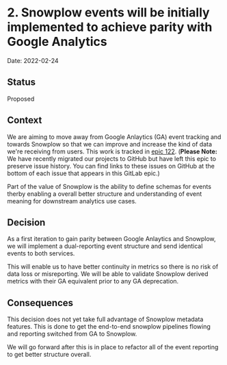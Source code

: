 # 2. Snowplow events will be initially implemented to achieve parity with Google Analytics

Date: 2022-02-24

## Status

Proposed

## Context

We are aiming to move away from Google Anlaytics (GA) event tracking and towards Snowplow so that we can
improve and increase the kind of data we're receiving from users.
This work is tracked in [epic 122](https://gitlab.com/groups/meltano/-/epics/122). (**Please Note:** We have recently migrated our projects to GitHub but have left this epic to preserve issue history. You can find links to these issues on GitHub  at the bottom of each issue that appears in this GitLab epic.)

Part of the value of Snowplow is the ability to define schemas for events therby enabling a overall
better structure and understanding of event meaning for downstream analytics use cases.

## Decision

As a first iteration to gain parity between Google Anlaytics and Snowplow, we will implement a dual-reporting
event structure and send identical events to both services.

This will enable us to have better continuity in metrics so there is no risk of data loss or misreporting.
We will be able to validate Snowplow derived metrics with their GA equivalent prior to any GA deprecation.

## Consequences

This decision does not yet take full advantage of Snowplow metadata features.
This is done to get the end-to-end snowplow pipelines flowing and reporting switched from GA to Snowplow.

We will go forward after this is in place to refactor all of the event reporting to get better structure overall.
